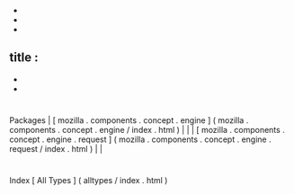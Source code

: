 -
-
-
title
:
-
-
-
#
#
#
Packages
|
[
mozilla
.
components
.
concept
.
engine
]
(
mozilla
.
components
.
concept
.
engine
/
index
.
html
)
|
|
|
[
mozilla
.
components
.
concept
.
engine
.
request
]
(
mozilla
.
components
.
concept
.
engine
.
request
/
index
.
html
)
|
|
#
#
#
Index
[
All
Types
]
(
alltypes
/
index
.
html
)
